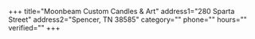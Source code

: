 +++
title="Moonbeam Custom Candles & Art"
address1="280 Sparta Street"
address2="Spencer, TN 38585"
category=""
phone=""
hours=""
verified=""
+++
